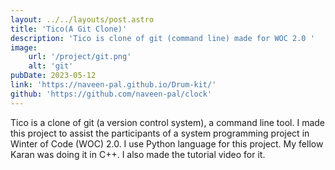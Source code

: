 ```yaml
---
layout: ../../layouts/post.astro
title: 'Tico(A Git Clone)'
description: 'Tico is clone of git (command line) made for WOC 2.0 '
image: 
    url: '/project/git.png'
    alt: 'git'
pubDate: 2023-05-12
link: 'https://naveen-pal.github.io/Drum-kit/'
github: 'https://github.com/naveen-pal/clock'
---
```


Tico is a clone of git (a version control system), a command line tool. I made this project to assist the participants of a system programming project in Winter of Code (WOC) 2.0. I use Python language for this project. My fellow Karan was doing it in C++. I also made the tutorial video for it.